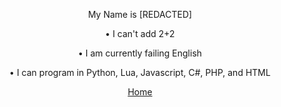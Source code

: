 <!-- refer to this as about.html because thats the only way it works =( -->

<!-- About Me stuff -->
<p style="text-align: center">
    <span style="font-size:1em">
        My Name is [REDACTED]
    </span>
</p>
<p style="text-align: center">
    <span style="font-size:1em">
        • I can't add 2+2
    </span>
</p>
<p style="text-align: center">
    <span style="font-size:1em">
        • I am currently failing English
    </span>
</p>
<p style="text-align: center">
    <span style="font-size:1em">
        • I can program in Python, Lua, Javascript, C#, PHP, and HTML
    </span>
</p>
<!-- Home link -->
<p style="text-align: center">
    <a href="../">
        Home
    </a>
</p>
